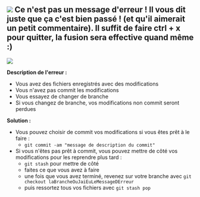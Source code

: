 ![](img/Conflit-0.png)
Ce n'est pas un message d'erreur ! Il vous dit juste que ça c'est bien passé ! (et qu'il aimerait un petit commentaire). Il suffit de faire ctrl + x pour quitter, la fusion sera effective quand même :)
---
![](img/Erreur-1.png)

**Description de l'erreur :**
* Vous avez des fichiers enregistrés avec des modifications
* Vous n'avez pas commit les modifications
* Vous essayez de changer de branche
* Si vous changez de branche, vos modifications non commit seront perdues

**Solution :**
* Vous pouvez choisir de commit vos modifications si vous êtes prêt à le faire :
    * `git commit -am "message de description du commit"`
* Si vous n'êtes pas prêt à commit, vous pouvez mettre de côté vos modifications pour les reprendre plus tard :
    * `git stash` pour mettre de côté
    * faites ce que vous avez à faire
    * une fois que vous avez terminé, revenez sur votre branche avec `git checkout laBrancheOuJaiEuLeMessageDErreur`
    * puis ressortez tous vos fichiers avec `git stash pop`